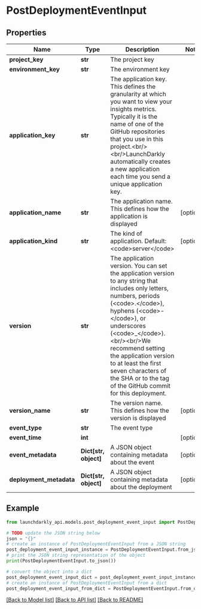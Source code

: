 # PostDeploymentEventInput


## Properties

Name | Type | Description | Notes
------------ | ------------- | ------------- | -------------
**project_key** | **str** | The project key | 
**environment_key** | **str** | The environment key | 
**application_key** | **str** | The application key. This defines the granularity at which you want to view your insights metrics. Typically it is the name of one of the GitHub repositories that you use in this project.&lt;br/&gt;&lt;br/&gt;LaunchDarkly automatically creates a new application each time you send a unique application key. | 
**application_name** | **str** | The application name. This defines how the application is displayed | [optional] 
**application_kind** | **str** | The kind of application. Default: &lt;code&gt;server&lt;/code&gt; | [optional] 
**version** | **str** | The application version. You can set the application version to any string that includes only letters, numbers, periods (&lt;code&gt;.&lt;/code&gt;), hyphens (&lt;code&gt;-&lt;/code&gt;), or underscores (&lt;code&gt;_&lt;/code&gt;).&lt;br/&gt;&lt;br/&gt;We recommend setting the application version to at least the first seven characters of the SHA or to the tag of the GitHub commit for this deployment. | 
**version_name** | **str** | The version name. This defines how the version is displayed | [optional] 
**event_type** | **str** | The event type | 
**event_time** | **int** |  | [optional] 
**event_metadata** | **Dict[str, object]** | A JSON object containing metadata about the event | [optional] 
**deployment_metadata** | **Dict[str, object]** | A JSON object containing metadata about the deployment | [optional] 

## Example

```python
from launchdarkly_api.models.post_deployment_event_input import PostDeploymentEventInput

# TODO update the JSON string below
json = "{}"
# create an instance of PostDeploymentEventInput from a JSON string
post_deployment_event_input_instance = PostDeploymentEventInput.from_json(json)
# print the JSON string representation of the object
print(PostDeploymentEventInput.to_json())

# convert the object into a dict
post_deployment_event_input_dict = post_deployment_event_input_instance.to_dict()
# create an instance of PostDeploymentEventInput from a dict
post_deployment_event_input_from_dict = PostDeploymentEventInput.from_dict(post_deployment_event_input_dict)
```
[[Back to Model list]](../README.md#documentation-for-models) [[Back to API list]](../README.md#documentation-for-api-endpoints) [[Back to README]](../README.md)


